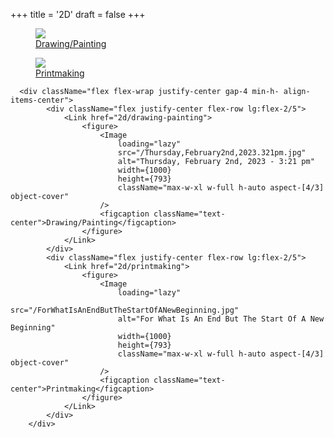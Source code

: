 +++
title = '2D'
draft = false
+++

<div class="grid-container">
  <a href="drawingpainting.html">
    <figure>
      <img loading="lazy" src="/images/Thursday,February2nd,2023.321pm.jpg" />
      <figcaption>Drawing/Painting</figcaption>
    </figure>
  </a>
  <a href="printmaking.html">
    <figure>
      <img loading="lazy" src="/images/ForWhatIsAnEndButTheStartOfANewBeginning.jpg" />
      <figcaption>Printmaking</figcaption>
    </figure>
  </a>
</div>


      <div className="flex flex-wrap justify-center gap-4 min-h- align-items-center">
            <div className="flex justify-center flex-row lg:flex-2/5">
                <Link href="2d/drawing-painting">
                    <figure>
                        <Image
                            loading="lazy"
                            src="/Thursday,February2nd,2023.321pm.jpg"
                            alt="Thursday, February 2nd, 2023 - 3:21 pm"
                            width={1000}
                            height={793}
                            className="max-w-xl w-full h-auto aspect-[4/3] object-cover"
                        />
                        <figcaption className="text-center">Drawing/Painting</figcaption>
                    </figure>
                </Link>
            </div>
            <div className="flex justify-center flex-row lg:flex-2/5">
                <Link href="2d/printmaking">
                    <figure>
                        <Image
                            loading="lazy"
                            src="/ForWhatIsAnEndButTheStartOfANewBeginning.jpg"
                            alt="For What Is An End But The Start Of A New Beginning"
                            width={1000}
                            height={793}
                            className="max-w-xl w-full h-auto aspect-[4/3] object-cover"
                        />
                        <figcaption className="text-center">Printmaking</figcaption>
                    </figure>
                </Link>
            </div>
        </div>